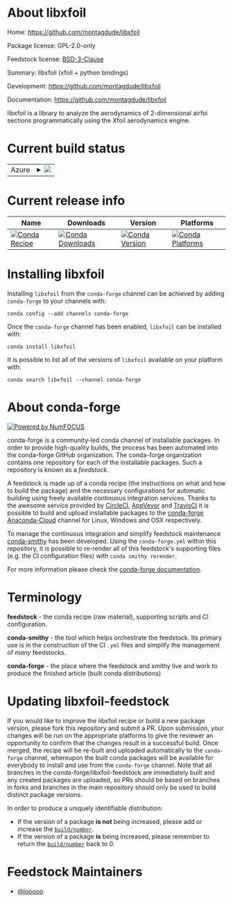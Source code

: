 About libxfoil
==============

Home: https://github.com/montagdude/libxfoil

Package license: GPL-2.0-only

Feedstock license: [BSD-3-Clause](https://github.com/conda-forge/libxfoil-feedstock/blob/master/LICENSE.txt)

Summary: libxfoil (xfoil + python bindings)

Development: https://github.com/montagdude/libxfoil

Documentation: https://github.com/montagdude/libxfoil

libxfoil is a library to analyze the aerodynamics of 2-dimensional airfoi sections programmatically using the Xfoil aerodynamics engine.

Current build status
====================


<table>
    
  <tr>
    <td>Azure</td>
    <td>
      <details>
        <summary>
          <a href="https://dev.azure.com/conda-forge/feedstock-builds/_build/latest?definitionId=8361&branchName=master">
            <img src="https://dev.azure.com/conda-forge/feedstock-builds/_apis/build/status/libxfoil-feedstock?branchName=master">
          </a>
        </summary>
        <table>
          <thead><tr><th>Variant</th><th>Status</th></tr></thead>
          <tbody><tr>
              <td>linux_64_c_compiler_version7fortran_compiler_version7python3.6.____73_pypy</td>
              <td>
                <a href="https://dev.azure.com/conda-forge/feedstock-builds/_build/latest?definitionId=8361&branchName=master">
                  <img src="https://dev.azure.com/conda-forge/feedstock-builds/_apis/build/status/libxfoil-feedstock?branchName=master&jobName=linux&configuration=linux_64_c_compiler_version7fortran_compiler_version7python3.6.____73_pypy" alt="variant">
                </a>
              </td>
            </tr><tr>
              <td>linux_64_c_compiler_version7fortran_compiler_version7python3.6.____cpython</td>
              <td>
                <a href="https://dev.azure.com/conda-forge/feedstock-builds/_build/latest?definitionId=8361&branchName=master">
                  <img src="https://dev.azure.com/conda-forge/feedstock-builds/_apis/build/status/libxfoil-feedstock?branchName=master&jobName=linux&configuration=linux_64_c_compiler_version7fortran_compiler_version7python3.6.____cpython" alt="variant">
                </a>
              </td>
            </tr><tr>
              <td>linux_64_c_compiler_version7fortran_compiler_version7python3.7.____cpython</td>
              <td>
                <a href="https://dev.azure.com/conda-forge/feedstock-builds/_build/latest?definitionId=8361&branchName=master">
                  <img src="https://dev.azure.com/conda-forge/feedstock-builds/_apis/build/status/libxfoil-feedstock?branchName=master&jobName=linux&configuration=linux_64_c_compiler_version7fortran_compiler_version7python3.7.____cpython" alt="variant">
                </a>
              </td>
            </tr><tr>
              <td>linux_64_c_compiler_version7fortran_compiler_version7python3.8.____cpython</td>
              <td>
                <a href="https://dev.azure.com/conda-forge/feedstock-builds/_build/latest?definitionId=8361&branchName=master">
                  <img src="https://dev.azure.com/conda-forge/feedstock-builds/_apis/build/status/libxfoil-feedstock?branchName=master&jobName=linux&configuration=linux_64_c_compiler_version7fortran_compiler_version7python3.8.____cpython" alt="variant">
                </a>
              </td>
            </tr><tr>
              <td>linux_64_c_compiler_version9fortran_compiler_version9python3.6.____73_pypy</td>
              <td>
                <a href="https://dev.azure.com/conda-forge/feedstock-builds/_build/latest?definitionId=8361&branchName=master">
                  <img src="https://dev.azure.com/conda-forge/feedstock-builds/_apis/build/status/libxfoil-feedstock?branchName=master&jobName=linux&configuration=linux_64_c_compiler_version9fortran_compiler_version9python3.6.____73_pypy" alt="variant">
                </a>
              </td>
            </tr><tr>
              <td>linux_64_c_compiler_version9fortran_compiler_version9python3.6.____cpython</td>
              <td>
                <a href="https://dev.azure.com/conda-forge/feedstock-builds/_build/latest?definitionId=8361&branchName=master">
                  <img src="https://dev.azure.com/conda-forge/feedstock-builds/_apis/build/status/libxfoil-feedstock?branchName=master&jobName=linux&configuration=linux_64_c_compiler_version9fortran_compiler_version9python3.6.____cpython" alt="variant">
                </a>
              </td>
            </tr><tr>
              <td>linux_64_c_compiler_version9fortran_compiler_version9python3.7.____cpython</td>
              <td>
                <a href="https://dev.azure.com/conda-forge/feedstock-builds/_build/latest?definitionId=8361&branchName=master">
                  <img src="https://dev.azure.com/conda-forge/feedstock-builds/_apis/build/status/libxfoil-feedstock?branchName=master&jobName=linux&configuration=linux_64_c_compiler_version9fortran_compiler_version9python3.7.____cpython" alt="variant">
                </a>
              </td>
            </tr><tr>
              <td>linux_64_c_compiler_version9fortran_compiler_version9python3.8.____cpython</td>
              <td>
                <a href="https://dev.azure.com/conda-forge/feedstock-builds/_build/latest?definitionId=8361&branchName=master">
                  <img src="https://dev.azure.com/conda-forge/feedstock-builds/_apis/build/status/libxfoil-feedstock?branchName=master&jobName=linux&configuration=linux_64_c_compiler_version9fortran_compiler_version9python3.8.____cpython" alt="variant">
                </a>
              </td>
            </tr><tr>
              <td>osx_64_fortran_compiler_version7python3.6.____73_pypy</td>
              <td>
                <a href="https://dev.azure.com/conda-forge/feedstock-builds/_build/latest?definitionId=8361&branchName=master">
                  <img src="https://dev.azure.com/conda-forge/feedstock-builds/_apis/build/status/libxfoil-feedstock?branchName=master&jobName=osx&configuration=osx_64_fortran_compiler_version7python3.6.____73_pypy" alt="variant">
                </a>
              </td>
            </tr><tr>
              <td>osx_64_fortran_compiler_version7python3.6.____cpython</td>
              <td>
                <a href="https://dev.azure.com/conda-forge/feedstock-builds/_build/latest?definitionId=8361&branchName=master">
                  <img src="https://dev.azure.com/conda-forge/feedstock-builds/_apis/build/status/libxfoil-feedstock?branchName=master&jobName=osx&configuration=osx_64_fortran_compiler_version7python3.6.____cpython" alt="variant">
                </a>
              </td>
            </tr><tr>
              <td>osx_64_fortran_compiler_version7python3.7.____cpython</td>
              <td>
                <a href="https://dev.azure.com/conda-forge/feedstock-builds/_build/latest?definitionId=8361&branchName=master">
                  <img src="https://dev.azure.com/conda-forge/feedstock-builds/_apis/build/status/libxfoil-feedstock?branchName=master&jobName=osx&configuration=osx_64_fortran_compiler_version7python3.7.____cpython" alt="variant">
                </a>
              </td>
            </tr><tr>
              <td>osx_64_fortran_compiler_version7python3.8.____cpython</td>
              <td>
                <a href="https://dev.azure.com/conda-forge/feedstock-builds/_build/latest?definitionId=8361&branchName=master">
                  <img src="https://dev.azure.com/conda-forge/feedstock-builds/_apis/build/status/libxfoil-feedstock?branchName=master&jobName=osx&configuration=osx_64_fortran_compiler_version7python3.8.____cpython" alt="variant">
                </a>
              </td>
            </tr><tr>
              <td>osx_64_fortran_compiler_version9python3.6.____73_pypy</td>
              <td>
                <a href="https://dev.azure.com/conda-forge/feedstock-builds/_build/latest?definitionId=8361&branchName=master">
                  <img src="https://dev.azure.com/conda-forge/feedstock-builds/_apis/build/status/libxfoil-feedstock?branchName=master&jobName=osx&configuration=osx_64_fortran_compiler_version9python3.6.____73_pypy" alt="variant">
                </a>
              </td>
            </tr><tr>
              <td>osx_64_fortran_compiler_version9python3.6.____cpython</td>
              <td>
                <a href="https://dev.azure.com/conda-forge/feedstock-builds/_build/latest?definitionId=8361&branchName=master">
                  <img src="https://dev.azure.com/conda-forge/feedstock-builds/_apis/build/status/libxfoil-feedstock?branchName=master&jobName=osx&configuration=osx_64_fortran_compiler_version9python3.6.____cpython" alt="variant">
                </a>
              </td>
            </tr><tr>
              <td>osx_64_fortran_compiler_version9python3.7.____cpython</td>
              <td>
                <a href="https://dev.azure.com/conda-forge/feedstock-builds/_build/latest?definitionId=8361&branchName=master">
                  <img src="https://dev.azure.com/conda-forge/feedstock-builds/_apis/build/status/libxfoil-feedstock?branchName=master&jobName=osx&configuration=osx_64_fortran_compiler_version9python3.7.____cpython" alt="variant">
                </a>
              </td>
            </tr><tr>
              <td>osx_64_fortran_compiler_version9python3.8.____cpython</td>
              <td>
                <a href="https://dev.azure.com/conda-forge/feedstock-builds/_build/latest?definitionId=8361&branchName=master">
                  <img src="https://dev.azure.com/conda-forge/feedstock-builds/_apis/build/status/libxfoil-feedstock?branchName=master&jobName=osx&configuration=osx_64_fortran_compiler_version9python3.8.____cpython" alt="variant">
                </a>
              </td>
            </tr>
          </tbody>
        </table>
      </details>
    </td>
  </tr>
</table>

Current release info
====================

| Name | Downloads | Version | Platforms |
| --- | --- | --- | --- |
| [![Conda Recipe](https://img.shields.io/badge/recipe-libxfoil-green.svg)](https://anaconda.org/conda-forge/libxfoil) | [![Conda Downloads](https://img.shields.io/conda/dn/conda-forge/libxfoil.svg)](https://anaconda.org/conda-forge/libxfoil) | [![Conda Version](https://img.shields.io/conda/vn/conda-forge/libxfoil.svg)](https://anaconda.org/conda-forge/libxfoil) | [![Conda Platforms](https://img.shields.io/conda/pn/conda-forge/libxfoil.svg)](https://anaconda.org/conda-forge/libxfoil) |

Installing libxfoil
===================

Installing `libxfoil` from the `conda-forge` channel can be achieved by adding `conda-forge` to your channels with:

```
conda config --add channels conda-forge
```

Once the `conda-forge` channel has been enabled, `libxfoil` can be installed with:

```
conda install libxfoil
```

It is possible to list all of the versions of `libxfoil` available on your platform with:

```
conda search libxfoil --channel conda-forge
```


About conda-forge
=================

[![Powered by NumFOCUS](https://img.shields.io/badge/powered%20by-NumFOCUS-orange.svg?style=flat&colorA=E1523D&colorB=007D8A)](http://numfocus.org)

conda-forge is a community-led conda channel of installable packages.
In order to provide high-quality builds, the process has been automated into the
conda-forge GitHub organization. The conda-forge organization contains one repository
for each of the installable packages. Such a repository is known as a *feedstock*.

A feedstock is made up of a conda recipe (the instructions on what and how to build
the package) and the necessary configurations for automatic building using freely
available continuous integration services. Thanks to the awesome service provided by
[CircleCI](https://circleci.com/), [AppVeyor](https://www.appveyor.com/)
and [TravisCI](https://travis-ci.com/) it is possible to build and upload installable
packages to the [conda-forge](https://anaconda.org/conda-forge)
[Anaconda-Cloud](https://anaconda.org/) channel for Linux, Windows and OSX respectively.

To manage the continuous integration and simplify feedstock maintenance
[conda-smithy](https://github.com/conda-forge/conda-smithy) has been developed.
Using the ``conda-forge.yml`` within this repository, it is possible to re-render all of
this feedstock's supporting files (e.g. the CI configuration files) with ``conda smithy rerender``.

For more information please check the [conda-forge documentation](https://conda-forge.org/docs/).

Terminology
===========

**feedstock** - the conda recipe (raw material), supporting scripts and CI configuration.

**conda-smithy** - the tool which helps orchestrate the feedstock.
                   Its primary use is in the construction of the CI ``.yml`` files
                   and simplify the management of *many* feedstocks.

**conda-forge** - the place where the feedstock and smithy live and work to
                  produce the finished article (built conda distributions)


Updating libxfoil-feedstock
===========================

If you would like to improve the libxfoil recipe or build a new
package version, please fork this repository and submit a PR. Upon submission,
your changes will be run on the appropriate platforms to give the reviewer an
opportunity to confirm that the changes result in a successful build. Once
merged, the recipe will be re-built and uploaded automatically to the
`conda-forge` channel, whereupon the built conda packages will be available for
everybody to install and use from the `conda-forge` channel.
Note that all branches in the conda-forge/libxfoil-feedstock are
immediately built and any created packages are uploaded, so PRs should be based
on branches in forks and branches in the main repository should only be used to
build distinct package versions.

In order to produce a uniquely identifiable distribution:
 * If the version of a package **is not** being increased, please add or increase
   the [``build/number``](https://conda.io/docs/user-guide/tasks/build-packages/define-metadata.html#build-number-and-string).
 * If the version of a package **is** being increased, please remember to return
   the [``build/number``](https://conda.io/docs/user-guide/tasks/build-packages/define-metadata.html#build-number-and-string)
   back to 0.

Feedstock Maintainers
=====================

* [@looooo](https://github.com/looooo/)

